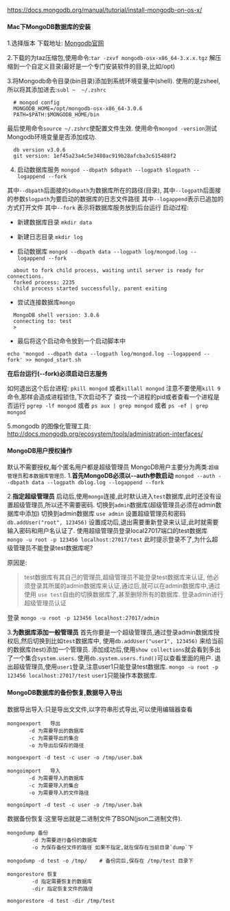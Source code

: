 https://docs.mongodb.org/manual/tutorial/install-mongodb-on-os-x/
#### Mac下MongoDB数据库的安装
1.选择版本
  下载地址: [Mongodb官网](http://www.mongodb.org)

2.下载的为taz压缩包,使用命令:`tar -zxvf mongodb-osx-x86_64-3.x.x.tgz`
  解压缩到一个自定义目录(最好是一个专门安装软件的目录,比如/opt)

3.将Mongodb命令目录(bin目录)添加到系统环境变量中(shell).
  使用的是zsheel,所以将其添加进去:`subl ~  ~/.zshrc`

  ```
    # mongod config
    MONGODB_HOME=/opt/mongodb-osx-x86_64-3.0.6
    PATH=$PATH:$MONGODB_HOME/bin
  ```

最后使用命令`source ~/.zshrc`使配置文件生效.
使用命令`mongod -version`测试Mongodb环境变量是否添加成功.

  ```
    db version v3.0.6
    git version: 1ef45a23a4c5e3480ac919b28afcba3c615488f2
  ```

4. 启动数据库服务
  `mongod --dbpath $dbpath --logpath $logpath --logappend --fork`

  其中`--dbpath`后面接的`$dbpath`为数据库所在的路径(目录),
  其中`--logpath`后面接的参数`$logpath`为要启动的数据库的日志文件路径
  其中`--logappend`表示已追加的方式打开文件
  其中`--fork` 表示将数据库服务放到后台运行
  启动过程:
  - 新建数据库目录
  `mkdir data`

  - 新建日志目录
  `mkdir log`

  - 启动数据库
  `mongod --dbpath data --logpath log/mongod.log --logappend --fork`

  ```
    about to fork child process, waiting until server is ready for connections.
    forked process: 2235
    child process started successfully, parent exiting
  ```

  - 尝试连接数据库`mongo`

  ```
    MongoDB shell version: 3.0.6
    connecting to: test
    >
  ```

  - 最后将这个启动命令放到一个启动脚本中

  ```
  echo 'mongod --dbpath data --logpath log/mongod.log --logappend --fork' >> mongod_start.sh
  ```

**在后台运行(--fork)必须启动日志服务**    

如何退出这个后台进程: `pkill mongod` 或者`killall mongod` 注意不要使用`kill 9`命令,那样会造成进程锁住,下次启动不了
查找一个进程的pid或者查看一个进程是否运行 `pgrep -lf mongod` 或者 `ps aux | grep mongod` 或者 `ps -ef | grep mongod`

5.mongodb 的图像化管理工具:
  http://docs.mongodb.org/ecosystem/tools/administration-interfaces/

#### MongoDB用户授权操作
默认不需要授权,每个匿名用户都是超级管理员
  MongoDB用户主要分为两类:`超级管理员`和`本数据库管理员`.
1.**首先MongoDB必须以--auth参数启动**
  `mongod --auth --dbpath data --logpath dblog.log --logappend --fork`

2.**指定超级管理员**
  启动后,使用`mongo`连接,此时默认进入`test`数据库,此时还没有设置超级管理员,所以还不需要密码.
  切换到`admin`数据库(超级管理员必须在admin数据库中添加)
  切换到admin数据库
  `use admin`
  设置超级管理员和密码
  `db.addUser("root", 123456)`
  设置成功后,退出需要重新登录来认证,此时就需要输入密码和用户名认证了.
  使用超级管理员登录local27017端口的test数据库
  `mongo -u root -p 123456 localhost:27017/test`
  此时提示登录不了,为什么超级管理员不能登录test数据库呢?

  原因是:
  > test数据库有其自己的管理员,超级管理员不能登录test数据库来认证,
  > 他必须登录其所属的admin数据库来认证,通过后,就可以在admin数据库中,通过使用
  > `use test`自由的切换数据库了,甚至删除所有的数据库.
  > 登录admin进行超级管理员认证

  登录
  `mongo -u root -p 123456 localhost:27017/admin`

3.**为数据库添加一般管理员**
  首先你要是一个超级管理员,通过登录admin数据库授权后,然后切换到比如`test`数据库中,
  使用`db.addUser("user1", 123456)` 来给当前的数据库(test)添加一个管理员.
  添加成功后,使用`show collections`就会看到多出了一个集合`system.users`.
  使用`db.system.users.find()`可以查看里面的用户.
  退出超级管理员,使用`user1`登录,注意user1只能登录test数据库.
  `mongo -u root -p 123456 localhost:27017/test`
  `user1`只能操作本数据库.

#### MongoDB数据库的备份恢复,数据导入导出

数据导出导入:只是导出文文件,以字符串形式导出,可以使用编辑器查看
```
mongoexport   导出
       -d 为需要导出的数据库
       -c 为需要导出的集合
       -o 为导出后保存的路径

mongoexport -d test -c user -o /tmp/user.bak

mongoimport   导入
       -d 为需要导入的数据库
       -c 为需要导入的集合
       -o 为需要导入的文件路径

mongoimport -d test -c user -o /tmp/user.bak

```

数据备份恢复:这里导出就是二进制文件了BSON(json二进制文件).
```
mongodump 备份
        -d 为需要进行备份的数据库
        -o 为保存备份文件的路径 如果不指定,就在保存在当前目录`dump`下

mongodump -d test -o /tmp/    # 备份完后,保存在 /tmp/test 目录下

mongorestore 恢复
        -d 指定需要恢复的数据库
        -dir 指定恢复文件的路径

mongorestore -d test -dir /tmp/test


```
